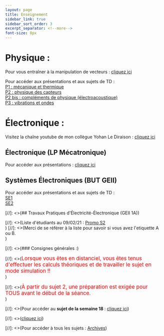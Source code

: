 ```yaml
--- 
layout: page 
title: Enseignement
sidebar_link: true 
sidebar_sort_order: 3
excerpt_separator: <!--more--> 
font-size: 8px
---
```


# Physique :

Pour vous entraîner à la manipulation de vecteurs : <a href="https://phet.colorado.edu/sims/html/vector-addition/latest/vector-addition_fr.html" target="_blank">cliquez ici</a> <br>

Pour accéder aux présentations et aux sujets de TD : <br>
<a href="https://afarciniegasm.github.io/Enseignement/Physique/P1/p1" target="_blank"> P1 : mécanique et thermique </a> <br>
<a href="https://afarciniegasm.github.io/Enseignement/Physique/P2/p2" target="_blank"> P2 : physique des capteurs </a> <br>
<a href="https://afarciniegasm.github.io/Enseignement/Physique/P2bis/p2bis" target="_blank"> P2 bis : compléments de physique (électroacoustique) </a> <br>
<a href="https://afarciniegasm.github.io/Enseignement/Physique/P3/p3" target="_blank"> P3 : vibrations et ondes </a>

# Électronique :

Visitez la chaîne youtube de mon collègue Yohan Le Diraison : <a href="https://www.youtube.com/channel/UC_UNv0qS_TOpCsKtcoO595g/" target="_blank">cliquez ici</a>

## Électronique (LP Mécatronique)
Pour accéder aux présentations : <a href="https://afarciniegasm.github.io/Enseignement/Electronique/EE/ee" target="_blank">cliquez ici</a>

## Systèmes Électroniques (BUT GEII)
Pour accéder aux présentations et aux sujets de TD : <br>
<a href="https://afarciniegasm.github.io/Enseignement/Electronique/SE1/se1" target="_blank">SE1 </a> <br>
<a href="https://afarciniegasm.github.io/Enseignement/Electronique/SE2/se2" target="_blank">SE2 </a>

[//]: <>(## Travaux Pratiques d'Électricité-Électronique (GEII 1A))

[//]: <>(Liste d'étudiants au 09/02/21 : <a href="https://afarciniegasm.github.io/Enseignement/Electronique/TP/listeS2.pdf" target="_blank">Promo S2</a> <br>)
[//]: <>(Merci de se référer à la liste pour savoir si vous avez l'etiquette A ou B. <br>)

[//]: <>(### Consignes générales :)

[//]: <>(<span style="font-size:larger;color:red;">Lorsque vous êtes en distanciel, vous êtes tenus d'effectuer les calculs théoriques et de travailler le sujet en mode simulation !! </span> <br>)

[//]: <>(<span style="font-size:larger;color:red;">À partir du sujet 2, une préparation est exigée pour TOUS avant le début de la séance. </span> <br>)

[//]: <>(Pour accéder au <strong> sujet de la semaine 18 </strong> : <a href="https://afarciniegasm.github.io/Enseignement/Electronique/TP/tpS18" target="_blank">cliquez ici</a>)

[//]: <>(<a href="https://afarciniegasm.github.io/Enseignement/Electronique/TP/tpS47" target="_blank">cliquez ici</a>)

[//]: <>(Pour accéder à tous les sujets : <a href="https://afarciniegasm.github.io/Enseignement/Electronique/TP/tp" target="_blank">Archives</a>)
